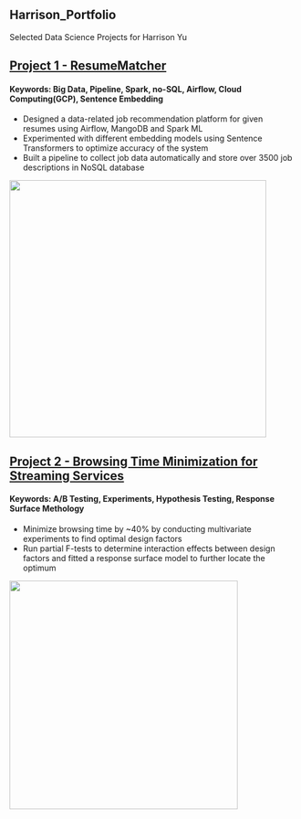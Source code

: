 ## Harrison_Portfolio
Selected Data Science Projects for Harrison Yu

## [Project 1 - ResumeMatcher ](https://github.com/HarrisonJYU/ResumeMatcher)
#### Keywords: Big Data, Pipeline, Spark, no-SQL, Airflow, Cloud Computing(GCP), Sentence Embedding

- Designed a data-related job recommendation platform for given resumes using Airflow, MangoDB and Spark ML
- Experimented with different embedding models using Sentence Transformers to optimize accuracy of the system
- Built a pipeline to collect job data automatically and store over 3500 job descriptions in NoSQL database

<img src="https://github.com/HarrisonJYU/Harrison_Portfolio/blob/main/image/resume_results.png" alt=" " width="450"/>


## [Project 2 - Browsing Time Minimization for Streaming Services](https://docs.google.com/document/d/1PXWrOdyGfEfvMqNd3KO3KfJLzSr0907hkpcF3y4_xbM/edit#)
#### Keywords: A/B Testing, Experiments, Hypothesis Testing, Response Surface Methology
- Minimize browsing time by ~40% by conducting multivariate experiments to find optimal design factors 
- Run partial F-tests to determine interaction effects between design factors and fitted a response surface model to further locate the optimum

<img src="https://github.com/HarrisonJYU/Harrison_Portfolio/blob/main/image/browsing_time_ccd.png" alt=" " width="400"/>

